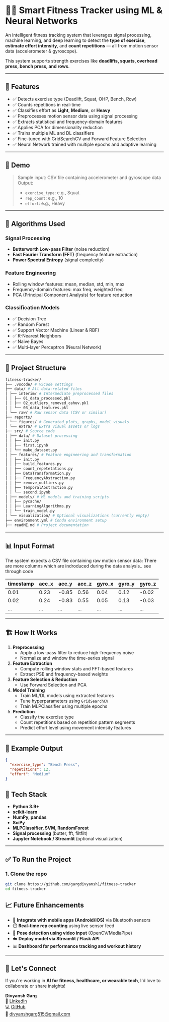# 🏋️‍♂️ Smart Fitness Tracker using ML & Neural Networks

An intelligent fitness tracking system that leverages signal processing, machine learning, and deep learning to detect the **type of exercise**, **estimate effort intensity**, and **count repetitions** — all from motion sensor data (accelerometer & gyroscope).  

This system supports strength exercises like **deadlifts, squats, overhead press, bench press, and rows**.

---

## 📌 Features

- ✅ Detects exercise type (Deadlift, Squat, OHP, Bench, Row)
- ✅ Counts repetitions in real-time
- ✅ Classifies effort as **Light**, **Medium**, or **Heavy**
- ✅ Preprocesses motion sensor data using signal processing
- ✅ Extracts statistical and frequency-domain features
- ✅ Applies PCA for dimensionality reduction
- ✅ Trains multiple ML and DL classifiers
- ✅ Fine-tuned with GridSearchCV and Forward Feature Selection
- ✅ Neural Network trained with multiple epochs and adaptive learning

---

## 🚀 Demo

> Sample input: CSV file containing accelerometer and gyroscope data  
> Output:  
> - `exercise_type`: e.g., Squat  
> - `rep_count`: e.g., 10  
> - `effort`: e.g., Heavy

---

## 🧠 Algorithms Used

### Signal Processing
- **Butterworth Low-pass Filter** (noise reduction)
- **Fast Fourier Transform (FFT)** (frequency feature extraction)
- **Power Spectral Entropy** (signal complexity)

### Feature Engineering
- Rolling window features: mean, median, std, min, max
- Frequency-domain features: max freq, weighted freq
- PCA (Principal Component Analysis) for feature reduction

### Classification Models
- ✅ Decision Tree  
- ✅ Random Forest  
- ✅ Support Vector Machine (Linear & RBF)  
- ✅ K-Nearest Neighbors  
- ✅ Naive Bayes  
- ✅ Multi-layer Perceptron (Neural Network)

---

## 📂 Project Structure
```bash
fitness-tracker/
├── .vscode/ # VSCode settings
├── data/ # All data-related files
│ ├── interim/ # Intermediate preprocessed files
│ │ ├── 01_data_processed.pkl
│ │ ├── 02_outliers_removed_cahuv.pkl
│ │ └── 03_data_features.pkl
│ └── raw/ # Raw sensor data (CSV or similar)
├── reports/
│ └── figures/ # Generated plots, graphs, model visuals
│ └── extra/ # Extra visual assets or logs
├── src/ # Source code
│ ├── data/ # Dataset processing
│ │ ├── init.py
│ │ ├── first.ipynb
│ │ └── make_dataset.py
│ ├── features/ # Feature engineering and transformation
│ │ ├── init.py
│ │ ├── build_features.py
│ │ ├── count_repetetations.py
│ │ ├── DataTransformation.py
│ │ ├── FrequencyAbstraction.py
│ │ ├── remove_outliers.py
│ │ ├── TemporalAbstraction.py
│ │ └── second.ipynb
│ ├── models/ # ML models and training scripts
│ │ ├── pycache/
│ │ ├── LearningAlgorithms.py
│ │ └── train_model.py
│ └── visualization/ # Optional visualizations (currently empty)
├── environment.yml # Conda environment setup
├── readME.md # Project documentation
```


---

## 📊 Input Format

The system expects a CSV file containing raw motion sensor data:
There are more columns which are indroduced during the data analysis.. see through code

| timestamp | acc_x | acc_y | acc_z | gyro_x | gyro_y | gyro_z |
|-----------|-------|-------|-------|--------|--------|--------|
| 0.01      | 0.23  | -0.85 | 0.56  | 0.04   | 0.12   | -0.02  |
| 0.02      | 0.24  | -0.83 | 0.55  | 0.05   | 0.13   | -0.03  |
| ...       | ...   | ...   | ...   | ...    | ...    | ...    |

---

## 🏗️ How It Works

1. **Preprocessing**
   - Apply a low-pass filter to reduce high-frequency noise
   - Normalize and window the time-series signal
2. **Feature Extraction**
   - Compute rolling window stats and FFT-based features
   - Extract PSE and frequency-based weights
3. **Feature Selection & Reduction**
   - Use Forward Selection and PCA
4. **Model Training**
   - Train ML/DL models using extracted features
   - Tune hyperparameters using `GridSearchCV`
   - Train MLPClassifier using multiple epochs
5. **Prediction**
   - Classify the exercise type
   - Count repetitions based on repetition pattern segments
   - Predict effort level using movement intensity features

---

## 🧪 Example Output

```json
{
  "exercise_type": "Bench Press",
  "repetitions": 12,
  "effort": "Medium"
}
```

## 🧰 Tech Stack

- **Python 3.9+**
- **scikit-learn**
- **NumPy, pandas**
- **SciPy**
- **MLPClassifier, SVM, RandomForest**
- **Signal processing** (butter, fft, filtfilt)
- **Jupyter Notebook / Streamlit** (optional visualization)

---

## ✅ To Run the Project

### 1. Clone the repo

```bash
git clone https://github.com/gargdivyansh1/fitness-tracker
cd fitness-tracker
````

## 📈 Future Enhancements

- 📱 **Integrate with mobile apps (Android/iOS)** via Bluetooth sensors  
- ⏱️ **Real-time rep counting** using live sensor feed  
- 🤖 **Pose detection using video input** (OpenCV/MediaPipe)  
- ☁️ **Deploy model via Streamlit / Flask API**  
- 📊 **Dashboard for performance tracking and workout history**

---

## 🤝 Let's Connect

If you're working in **AI for fitness, healthcare, or wearable tech**, I'd love to collaborate or share insights!

**Divyansh Garg**  
🔗 [LinkedIn](https://www.linkedin.com/in/divyansh-garg515/)  
💻 [GitHub](https://github.com/gargdivyansh1)  
📩 divyanshgarg515@gmail.com
